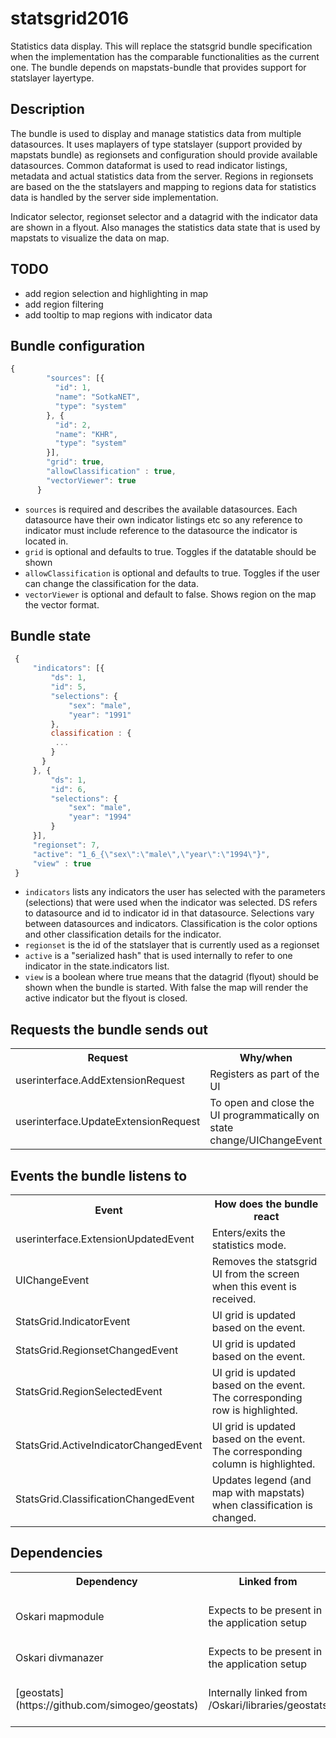 # statsgrid2016

Statistics data display. This will replace the statsgrid bundle specification when the implementation has the comparable functionalities as the current one. The bundle depends on mapstats-bundle that provides support for statslayer layertype.

## Description

The bundle is used to display and manage statistics data from multiple datasources. It uses maplayers of type statslayer (support provided by mapstats bundle) as regionsets and configuration should provide available datasources. Common dataformat is used to read indicator listings, metadata and actual statistics data from the server. Regions in regionsets are based on the the statslayers and mapping to regions data for statistics data is handled by the server side implementation.

Indicator selector, regionset selector and a datagrid with the indicator data are shown in a flyout. Also manages the statistics data state that is used by mapstats to visualize the data on map.

## TODO

* add region selection and highlighting in map
* add region filtering
* add tooltip to map regions with indicator data

## Bundle configuration

```javascript
{
        "sources": [{
          "id": 1,
          "name": "SotkaNET",
          "type": "system"
        }, {
          "id": 2,
          "name": "KHR",
          "type": "system"
        }],
        "grid": true,
        "allowClassification" : true,
        "vectorViewer": true
      }
```

* `sources` is required and describes the available datasources. Each datasource have their own indicator listings etc so any reference to indicator must include reference to the datasource the indicator is located in.
* `grid` is optional and defaults to true. Toggles if the datatable should be shown
* `allowClassification` is optional and defaults to true. Toggles if the user can change the classification for the data.
* `vectorViewer` is optional and default to false. Shows region on the map the vector format.


## Bundle state

```javascript
 {
     "indicators": [{
         "ds": 1,
         "id": 5,
         "selections": {
             "sex": "male",
             "year": "1991"
         },
         classification : {
          ...
         }
       }
     }, {
         "ds": 1,
         "id": 6,
         "selections": {
             "sex": "male",
             "year": "1994"
         }
     }],
     "regionset": 7,
     "active": "1_6_{\"sex\":\"male\",\"year\":\"1994\"}",
     "view" : true
 }
```

* `indicators` lists any indicators the user has selected with the parameters (selections) that were used when the indicator was selected. DS refers to datasource and id to indicator id in that datasource. Selections vary between datasources and indicators. Classification is the color options and other classification details for the indicator.
* `regionset` is the id of the statslayer that is currently used as a regionset
* `active` is a "serialized hash" that is used internally to refer to one indicator in the state.indicators list.
* `view` is a boolean where true means that the datagrid (flyout) should be shown when the bundle is started. With false the map will render the active indicator but the flyout is closed.

## Requests the bundle sends out

<table class="table">
  <tr>
    <th>Request</th><th>Why/when</th>
  </tr>
  <tr>
    <td>userinterface.AddExtensionRequest</td><td> Registers as part of the UI </td>
  </tr>
  <tr>
    <td>userinterface.UpdateExtensionRequest</td><td> To open and close the UI programmatically on state change/UIChangeEvent</td>
  </tr>
</table>


## Events the bundle listens to

<table class="table">
  <tr>
    <th>Event</th><th>How does the bundle react</th>
  </tr>
  <tr>
    <td>userinterface.ExtensionUpdatedEvent</td>
    <td>Enters/exits the statistics mode.</td>
  </tr>
  <tr>
    <td>UIChangeEvent</td>
    <td>Removes the statsgrid UI from the screen when this event is received.</td>
  </tr>
  <tr>
    <td>StatsGrid.IndicatorEvent</td>
    <td>UI grid is updated based on the event.</td>
  </tr>
  <tr>
    <td>StatsGrid.RegionsetChangedEvent</td>
    <td>UI grid is updated based on the event.</td>
  </tr>
  <tr>
    <td>StatsGrid.RegionSelectedEvent</td>
    <td>UI grid is updated based on the event. The corresponding row is highlighted.</td>
  </tr>
  <tr>
    <td>StatsGrid.ActiveIndicatorChangedEvent</td>
    <td>UI grid is updated based on the event. The corresponding column is highlighted.</td>
  </tr>
  <tr>
    <td>StatsGrid.ClassificationChangedEvent</td>
    <td>Updates legend (and map with mapstats) when classification is changed.</td>
  </tr>
</table>

## Dependencies

<table class="table">
  <tr>
    <th>Dependency</th><th>Linked from</th><th>Purpose</th>
  </tr>
  <tr>
    <td> Oskari mapmodule</td>
    <td> Expects to be present in the application setup </td>
    <td> To control maplayers as regionsets via requests </td>
  </tr>
  <tr>
    <td> Oskari divmanazer</td>
    <td> Expects to be present in the application setup </td>
    <td> For basic UI components </td>
  </tr>
  <tr>
    <td> [geostats](https://github.com/simogeo/geostats)</td>
    <td> Internally linked from /Oskari/libraries/geostats</td>
    <td> Needed for the classifications of the data</td>
  </tr>
</table>
